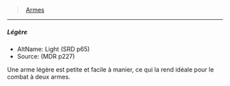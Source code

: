 ﻿---
!GenericItem
Id: weapons_hd.md#légère
ParentLink: weapons_hd.md#armes
Name: Légère
ParentName: Armes
NameLevel: 5
AltName: Light (SRD p65)
Source: (MDR p227)
Attributes: {}
---
> [Armes](hd_weapons.md)

---

##### Légère

- AltName: Light (SRD p65)
- Source: (MDR p227)

Une arme légère est petite et facile à manier, ce qui la rend idéale pour le combat à deux armes.

